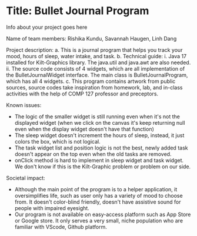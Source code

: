 # Title: Bullet Journal Program

Info about your project goes here

Name of team members: Rishika Kundu, Savannah Haugen, Linh Dang

Project description: 
a. This is a journal program that helps you track your mood, hours of sleep, water intake, and task.
b. Technical guide: 
    i. Java 17 installed for Kilt-Graphics library. The java.util and java.awt are also needed. 
    ii. The source code consists of 4 widgets, which are all implementation of the BulletJournalWidget interface. The main class is BulletJournalProgram, which has all 4 widgets.
c. This program contains artwork from public sources, source codes take inspiration from homework, lab, and in-class activities with the help of COMP 127 professor and preceptors.

Known issues:
- The logic of the smaller widget is still running even when it's not the displayed widget (when we click on the canvas it's keep returning null even when the display widget doesn't have that function)
- The sleep widget doesn't increment the hours of sleep, instead, it just colors the box, which is not logical.
- The task widget list and position logic is not the best, newly added task doesn't appear on the top even when the old tasks are removed.
- onClick method is hard to implement in sleep widget and task widget. We don't know if this is the Kilt-Graphic problem or problem on our side.

Societal impact: 
- Although the main point of the program is to a helper application, it oversimplifies life, such as user only has a variety of mood to choose from. It doesn't color-blind friendly, doesn't have assistive sound for people with impaired eyesight.
- Our program is not available on easy-access platform such as App Store or Google store. It only serves a very small, niche population who are familiar with VScode, Github platform.


